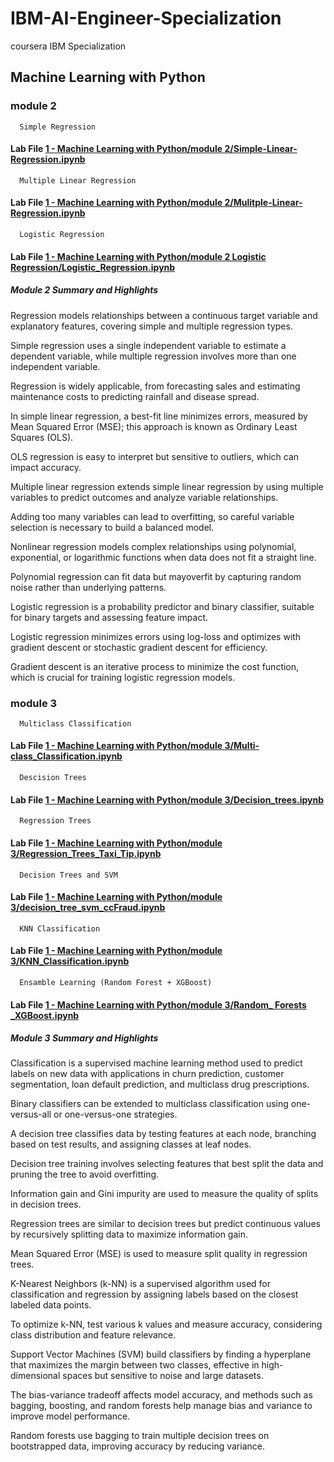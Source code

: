 # IBM-AI-Engineer-Specialization

coursera IBM Specialization

## Machine Learning with Python

### module 2

      Simple Regression

#### Lab File [ 1 - Machine Learning with Python/module 2/Simple-Linear-Regression.ipynb](https://github.com/muzammil5539/IBM-AI-Engineer-Specialization/blob/main/1%20-%20Machine%20Learning%20with%20Python/module%202/Simple-Linear-Regression.ipynb)

      Multiple Linear Regression

#### Lab File [1 - Machine Learning with Python/module 2/Mulitple-Linear-Regression.ipynb](https://github.com/muzammil5539/IBM-AI-Engineer-Specialization/blob/main/1%20-%20Machine%20Learning%20with%20Python/module%202/Mulitple-Linear-Regression.ipynb)

      Logistic Regression

#### Lab File [1 - Machine Learning with Python/module 2 Logistic Regression/Logistic_Regression.ipynb](https://github.com/muzammil5539/IBM-AI-Engineer-Specialization/blob/main/1%20-%20Machine%20Learning%20with%20Python/module%202%20Logistic%20Regression/Logistic_Regression.ipynb)

##### Module 2 Summary and Highlights

Regression models relationships between a continuous target variable and explanatory features, covering simple and multiple regression types.

Simple regression uses a single independent variable to estimate a dependent variable, while multiple regression involves more than one independent variable.

Regression is widely applicable, from forecasting sales and estimating maintenance costs to predicting rainfall and disease spread.

In simple linear regression, a best-fit line minimizes errors, measured by Mean Squared Error (MSE); this approach is known as Ordinary Least Squares (OLS).

OLS regression is easy to interpret but sensitive to outliers, which can impact accuracy.

Multiple linear regression extends simple linear regression by using multiple variables to predict outcomes and analyze variable relationships.

Adding too many variables can lead to overfitting, so careful variable selection is necessary to build a balanced model.

Nonlinear regression models complex relationships using polynomial, exponential, or logarithmic functions when data does not fit a straight line.

Polynomial regression can fit data but mayoverfit by capturing random noise rather than underlying patterns.

Logistic regression is a probability predictor and binary classifier, suitable for binary targets and assessing feature impact.

Logistic regression minimizes errors using log-loss and optimizes with gradient descent or stochastic gradient descent for efficiency.

Gradient descent is an iterative process to minimize the cost function, which is crucial for training logistic regression models.

### module 3

      Multiclass Classification

#### Lab File [1 - Machine Learning with Python/module 3/Multi-class_Classification.ipynb](https://github.com/muzammil5539/IBM-AI-Engineer-Specialization/blob/main/1%20-%20Machine%20Learning%20with%20Python/module%203/Multi-class_Classification.ipynb)
      Descision Trees

#### Lab File [1 - Machine Learning with Python/module 3/Decision_trees.ipynb](https://github.com/muzammil5539/IBM-AI-Engineer-Specialization/blob/main/1%20-%20Machine%20Learning%20with%20Python/module%203/Decision_trees.ipynb)

      Regression Trees

#### Lab File [1 - Machine Learning with Python/module 3/Regression_Trees_Taxi_Tip.ipynb](https://github.com/muzammil5539/IBM-AI-Engineer-Specialization/blob/main/1%20-%20Machine%20Learning%20with%20Python/module%203/Regression_Trees_Taxi_Tip.ipynb)

      Decision Trees and SVM

#### Lab File [1 - Machine Learning with Python/module 3/decision_tree_svm_ccFraud.ipynb](https://github.com/muzammil5539/IBM-AI-Engineer-Specialization/blob/main/1%20-%20Machine%20Learning%20with%20Python/module%203/decision_tree_svm_ccFraud.ipynb)

      KNN Classification

#### Lab File [1 - Machine Learning with Python/module 3/KNN_Classification.ipynb](https://github.com/muzammil5539/IBM-AI-Engineer-Specialization/blob/main/1%20-%20Machine%20Learning%20with%20Python/module%203/KNN_Classification.ipynb)

      Ensamble Learning (Random Forest + XGBoost)

#### Lab File [1 - Machine Learning with Python/module 3/Random_ Forests _XGBoost.ipynb](https://github.com/muzammil5539/IBM-AI-Engineer-Specialization/blob/main/1%20-%20Machine%20Learning%20with%20Python/module%203/Random_%20Forests%20_XGBoost.ipynb)

##### Module 3 Summary and Highlights

Classification is a supervised machine learning method used to predict labels on new data with applications in churn prediction, customer segmentation, loan default prediction, and multiclass drug prescriptions.

Binary classifiers can be extended to multiclass classification using one-versus-all or one-versus-one strategies.

A decision tree classifies data by testing features at each node, branching based on test results, and assigning classes at leaf nodes.

Decision tree training involves selecting features that best split the data and pruning the tree to avoid overfitting.

Information gain and Gini impurity are used to measure the quality of splits in decision trees.

Regression trees are similar to decision trees but predict continuous values by recursively splitting data to maximize information gain.

Mean Squared Error (MSE) is used to measure split quality in regression trees.

K-Nearest Neighbors (k-NN) is a supervised algorithm used for classification and regression by assigning labels based on the closest labeled data points.

To optimize k-NN, test various k values and measure accuracy, considering class distribution and feature relevance.

Support Vector Machines (SVM) build classifiers by finding a hyperplane that maximizes the margin between two classes, effective in high-dimensional spaces but sensitive to noise and large datasets.

The bias-variance tradeoff affects model accuracy, and methods such as bagging, boosting, and random forests help manage bias and variance to improve model performance.

Random forests use bagging to train multiple decision trees on bootstrapped data, improving accuracy by reducing variance.
